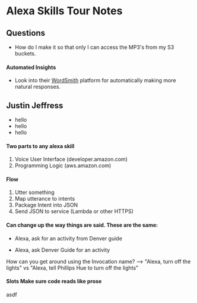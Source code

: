 # Alexa Skills Tour Notes

## Questions

- How do I make it so that only I can access the MP3's from my S3 buckets.

#### Automated Insights

- Look into their [WordSmith](https://automatedinsights.com/wordsmith) platform for automatically making more natural responses.

## Justin Jeffress

- hello
- hello
- hello

#### Two parts to any alexa skill
1. Voice User Interface (developer.amazon.com)
2. Programming Logic (aws.amazon.com)

#### Flow
1. Utter something
2. Map utterance to intents
3. Package Intent into JSON
4. Send JSON to service (Lambda or other HTTPS)

#### Can change up the way things are said. These are the same:
- Alexa, ask for an activity from Denver guide

- Alexa, ask Denver Guide for an activity

How can you get around using the Invocation name? --> "Alexa, turn off the lights" vs "Alexa, tell Phillips Hue to turn off the lights"

#### Slots Make sure code reads like prose




























































asdf
